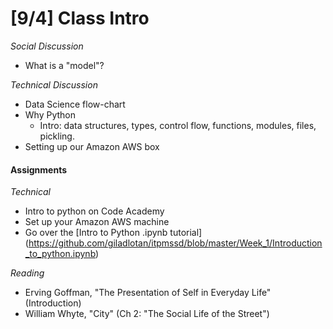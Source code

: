 # [9/4] Class Intro

_Social Discussion_
- What is a "model"?

_Technical Discussion_
- Data Science flow-chart
- Why Python
    - Intro: data structures, types, control flow, functions, modules, files, pickling.
- Setting up our Amazon AWS box

#### Assignments

_Technical_
- Intro to python on Code Academy
- Set up your Amazon AWS machine
- Go over the [Intro to Python .ipynb tutorial] (https://github.com/giladlotan/itpmssd/blob/master/Week_1/Introduction_to_python.ipynb)

_Reading_
- Erving Goffman, "The Presentation of Self in Everyday Life" (Introduction)
- William Whyte, "City" (Ch 2: "The Social Life of the Street")
